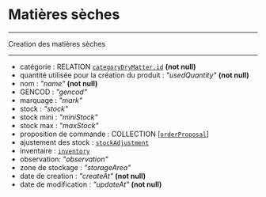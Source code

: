 # Matières sèches

---

Creation des matières sèches 

---

- catégorie : RELATION [`categoryDryMatter.id`](categorie-matiere-seche.md) **(not null)**
- quantité utilisée pour la création du produit : _*"usedQuantity"*_ **(not null)**
- nom : _*"name"*_ **(not null)**
- GENCOD : _*"gencod"*_
- marquage : _*"mark"*_
- stock : _*"stock"*_
- stock mini : _*"miniStock"*_
- stock max : _*"maxStock"*_
- proposition de commande : COLLECTION [[`orderProposal`](proposition-de-commande.md)]
- ajustement des stock : [`stockAdjustment`](../gestion-des-stocks/ajustement-stock.md)
- inventaire : [`inventory`](../gestion-des-stocks/inventaire.md)
- observation: _*"observation"*_
- zone de stockage : _*"storageArea"*_
- date de creation : _*"createAt"*_ **(not null)**
- date de modification : _*"updateAt"*_ **(not null)**

